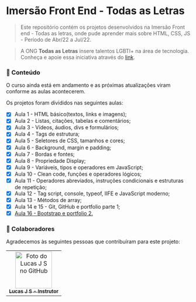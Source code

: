 # Imersão Front End - Todas as Letras

> Este repositório contém os projetos desenvolvidos na Imersão Front end - Todas as letras, onde pude aprender mais sobre HTML, CSS, JS - Período de Abr/22 a Jul/22.

> A ONG <b>Todas as Letras</b> insere talentos LGBTI+ na área de tecnologia.
> Conheça e apoie essa iniciativa através do <a href="https://todasasletras.org">link</a>.

<h3> 📁 Conteúdo</h3>

O curso ainda está em andamento e as próximas atualizações viram conforme as aulas acontecerem.

Os projetos foram divididos nas seguintes aulas:

- [x] Aula 1 - HTML básico(textos, links e imagens);
- [x] Aula 2 - Listas, citações, tabelas e comentários;
- [x] Aula 3 - Vídeos, áudios, divs e formulários;
- [x] Aula 4 - Tags de estrutura;
- [x] Aula 5 - Seletores de CSS, tamanhos e cores;
- [x] Aula 6 - Background, margin e padding;
- [x] Aula 7 - Bordas e fontes;
- [x] Aula 8 - Propriedade Display;
- [x] Aula 9 - Variáveis, tipos e operadores em JavaScript;
- [x] Aula 10 - Clean code, funções e operadores lógicos;
- [x] Aula 11 - Operadores abreviados, instruções condicionais e estruturas de repetição;
- [x] Aula 12 - Tag script, console, typeof, IIFE e JavaScript moderno;
- [x] Aula 13 - Métodos de array;
- [x] Aula 14 e 15 - Git, GitHub e portfolio parte 1;
- [x] <a href="https://github.com/rendell-arruda/portfolio">Aula 16 - Bootstrap e portfolio 2.</a>

### 🤝 Colaboradores

Agradecemos às seguintes pessoas que contribuíram para este projeto:

<table>
  <tr>
    <td align="center">
      <a href="https://github.com/lucasjs">
        <img src="https://avatars.githubusercontent.com/u/14945222?v=4" width="100px;" alt="Foto do Lucas J S no GitHub"/ target="_blanck" ><br>
        <sub>
          <b>Lucas J S - Instrutor</b>
        </sub>
      </a>
    </td>
  </tr>
</table>
